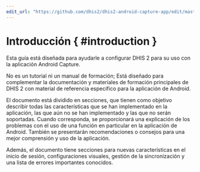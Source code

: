 ```yaml
---
edit_url: "https://github.com/dhis2/dhis2-android-capture-app/edit/master/docs/src/commonmark/en/content/capture-app/introduction.md" 
---
```

# Introducción  { #introduction } 

<!-- DHIS2-SECTION-ID:introduction -->

Esta guía está diseñada para ayudarle a configurar DHIS 2 para su uso con la aplicación Android Capture.

No es un tutorial ni un manual de formación; Está diseñado para complementar la documentación y materiales de formación principales de DHIS 2 con material de referencia específico para la aplicación de Android.

El documento está dividido en secciones, que tienen como objetivo describir todas las características que se han implementado en la aplicación, las que aún no se han implementado y las que no serán soportadas. Cuando corresponda, se proporcionará una explicación de los problemas con el uso de una función en particular en la aplicación de Android. También se presentarán recomendaciones o consejos para una mejor comprensión y uso de la aplicación.

Además, el documento tiene secciones para nuevas características en el inicio de sesión, configuraciones visuales, gestión de la sincronización y una lista de errores importantes conocidos.






